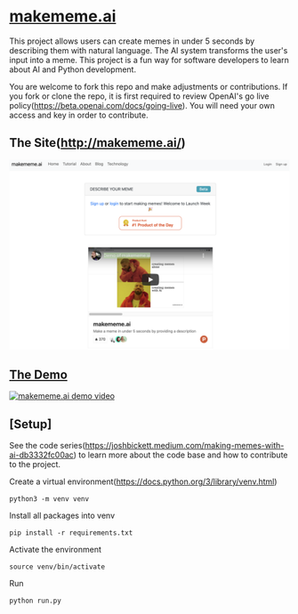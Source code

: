 # [makememe.ai](http://makememe.ai/)

This project allows users can create memes in under 5 seconds by describing them with natural language. The AI system transforms the user's input into a meme. This project is a fun way for software developers to learn about AI and Python development. 

You are welcome to fork this repo and make adjustments or contributions. If you fork or clone the repo, it is first required to review OpenAI's go live policy(https://beta.openai.com/docs/going-live). You will need your own access and key in order to contribute. 

## The Site(http://makememe.ai/)
<img src="media/makememe-homepage.png" width="600" alt="makememe.ai home page"></img>

## [The Demo](https://www.producthunt.com/posts/makememe-ai)

[![makememe.ai demo video](https://img.youtube.com/vi/wZ6KCDAcKws/0.jpg)](https://www.producthunt.com/posts/makememe-ai)

## [Setup]
See the code series(https://joshbickett.medium.com/making-memes-with-ai-db3332fc00ac) to learn more about the code base and how to contribute to the project. 

Create a virtual environment(https://docs.python.org/3/library/venv.html)

```
python3 -m venv venv
```

Install all packages into venv
```
pip install -r requirements.txt
```

Activate the environment 
```
source venv/bin/activate
```

Run
```
python run.py
```


